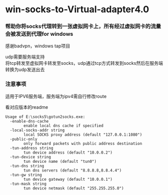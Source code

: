 ﻿# win-socks-to-Virtual-adapter4.0
<h3>帮助你将socks代理转到一张虚拟网卡上，所有经过虚拟网卡的流量会被发送到代理for windows </h3>
<p>感谢badvpn，windows tap项目  <br>
<p>udp需要服务端支持<br>
将tcp转发至虚拟网卡转发至socks，udp通过tcp方式转发到socks然后在服务端转换为udp发送出去</p>
<h3>注意事项</h3>
适用于IPV6服务端，服务端为ipv4需自行修改route<br>
<p>看对应版本的readme</p>




```
Usage of E:\socks5\gotun2socks.exe:
  -enable-dns-cache
        enable local dns cache if specified
  -local-socks-addr string
        local SOCKS proxy address (default "127.0.0.1:1080")
  -public-only
        only forward packets with public address destination
  -tun-address string
        tun device address (default "10.0.0.2")
  -tun-device string
        tun device name (default "tun0")
  -tun-dns string
        tun dns servers (default "8.8.8.8,8.8.4.4")
  -tun-gw string
        tun device gateway (default "10.0.0.1")
  -tun-mask string
        tun device netmask (default "255.255.255.0")
```

